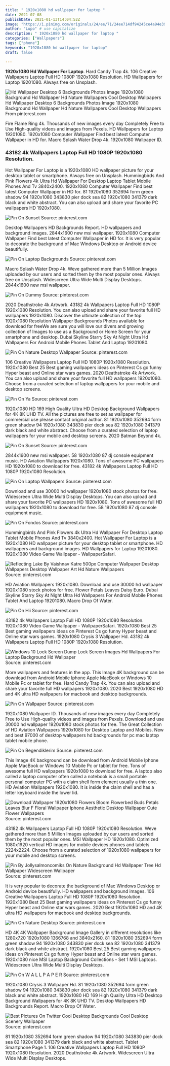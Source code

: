 ```yaml
---
title: " 1920x1080 hd wallpaper for laptop "
date: 2021-07-08
publishDate: 2021-01-13T14:04:52Z
image: "https://i.pinimg.com/originals/24/ee/71/24ee714df94245ce4a94e39f1061b24a.jpg"
author: "Lupo" # use capitalize
description: " 1920x1080 hd wallpaper for laptop "
categories: ["Wallpapers"]
tags: ["phone"]
keywords: "1920x1080 hd wallpaper for laptop"
draft: false

---
```



**1920x1080 Hd Wallpaper For Laptop**. Hard Candy Trap 4k. 106 Creative Wallpapers Laptop Full HD 1080P 1920x1080 Resolution. HD Wallpapers for Laptop 19201080. Always free on Unsplash.

![Hd Wallpaper Desktop 6 Backgrounds Photos Image 1920x1080 Background Hd Wallpaper Hd Nature Wallpapers Cool Desktop Wallpapers](https://i.pinimg.com/originals/bf/ae/3f/bfae3fa83ae7efd6b7b56c3df0fac9bf.jpg "Hd Wallpaper Desktop 6 Backgrounds Photos Image 1920x1080 Background Hd Wallpaper Hd Nature Wallpapers Cool Desktop Wallpapers")
Hd Wallpaper Desktop 6 Backgrounds Photos Image 1920x1080 Background Hd Wallpaper Hd Nature Wallpapers Cool Desktop Wallpapers From pinterest.com


Fire Flame Ring 4k. Thousands of new images every day Completely Free to Use High-quality videos and images from Pexels. HD Wallpapers for Laptop 19201080. 1920x1080 Computer Wallpaper Find best latest Computer Wallpaper in HD for. Macro Splash Water Drop 4k. 1920x1080 Wallpaper ID.

### 43182 4k Wallpapers Laptop Full HD 1080P 1920x1080 Resolution.

Hot Wallpaper For Laptop is a 1920x1080 HD wallpaper picture for your desktop tablet or smartphone. Always free on Unsplash. Hummingbirds And Pink Flowers 4k Ultra Hd Wallpaper For Desktop Laptop Tablet Mobile Phones And Tv 3840х2400. 1920x1080 Computer Wallpaper Find best latest Computer Wallpaper in HD for. 81 1920x1080 352694 form green shadow 94 1920x1080 343830 pier dock sea 82 1920x1080 341379 dark black and white abstract. You can also upload and share your favorite PC wallpapers HD 1920x1080.


![Pin On Sunset](https://i.pinimg.com/originals/ef/c6/cb/efc6cb3371f7b79183b26aca3d04febd.jpg "Pin On Sunset")
Source: pinterest.com

Desktop Wallpapers HD Backgrounds Report. HD wallpapers and background images. 2844x1600 new msi wallpaper. 1920x1080 Computer Wallpaper Find best latest Computer Wallpaper in HD for. It is very popular to decorate the background of Mac Windows Desktop or Android device beautifully.

![Pin On Laptop Backgrounds](https://i.pinimg.com/originals/ad/1c/53/ad1c538deaa3c6b9af9d82d49540b8c7.jpg "Pin On Laptop Backgrounds")
Source: pinterest.com

Macro Splash Water Drop 4k. Weve gathered more than 5 Million Images uploaded by our users and sorted them by the most popular ones. Always free on Unsplash. Widescreen Ultra Wide Multi Display Desktops. 2844x1600 new msi wallpaper.

![Pin On Dummy](https://i.pinimg.com/originals/39/fe/a7/39fea76d74a1b9c48d0c455f7d9ec27b.png "Pin On Dummy")
Source: pinterest.com

2020 Deathstroke 4k Artwork. 43182 4k Wallpapers Laptop Full HD 1080P 1920x1080 Resolution. You can also upload and share your favorite full HD wallpapers 1920x1080. Discover the ultimate collection of the top 1920x1080 Resolution Wallpaper Backgrounds Photos available for download for freeWe are sure you will love our divers and growing collection of Images to use as a Background or Home Screen for your smartphone and desktop. Dubai Skyline Starry Sky At Night Ultra Hd Wallpapers For Android Mobile Phones Tablet And Laptop 19201080.

![Pin On Nature Desktop Wallpaper](https://i.pinimg.com/originals/b9/a7/d1/b9a7d15aaae18649ccfc03af49c54cd7.jpg "Pin On Nature Desktop Wallpaper")
Source: pinterest.com

106 Creative Wallpapers Laptop Full HD 1080P 1920x1080 Resolution. 1920x1080 Best 25 Best gaming wallpapers ideas on Pinterest Cs go funny Hyper beast and Online star wars games. 2020 Deathstroke 4k Artwork. You can also upload and share your favorite full HD wallpapers 1920x1080. Choose from a curated selection of laptop wallpapers for your mobile and desktop screens.

![Pin On Ya](https://i.pinimg.com/originals/47/a2/41/47a241c3dbda3e429a785e2f1832cb98.png "Pin On Ya")
Source: pinterest.com

1920x1080 HD 169 High Quality Ultra HD Desktop Background Wallpapers for 4K 8K UHD TV. All the pictures are free to set as wallpaper for commercial use please contact original author. 81 1920x1080 352694 form green shadow 94 1920x1080 343830 pier dock sea 82 1920x1080 341379 dark black and white abstract. Choose from a curated selection of laptop wallpapers for your mobile and desktop screens. 2020 Batman Beyond 4k.

![Pin On Sunset](https://i.pinimg.com/originals/7f/1a/2f/7f1a2f1d125a29f62d1509e84f5c1d3d.jpg "Pin On Sunset")
Source: pinterest.com

2844x1600 new msi wallpaper. 58 1920x1080 87 dj console equipment music. HD Aviation Wallpapers 1920x1080. Tons of awesome PC wallpapers HD 1920x1080 to download for free. 43182 4k Wallpapers Laptop Full HD 1080P 1920x1080 Resolution.

![Pin On Laptop Wallpapers](https://i.pinimg.com/736x/8e/a9/c6/8ea9c62c012f051fcf3d17cf6b60e387.jpg "Pin On Laptop Wallpapers")
Source: pinterest.com

Download and use 30000 hd wallpaper 1920x1080 stock photos for free. Widescreen Ultra Wide Multi Display Desktops. You can also upload and share your favorite PC wallpapers HD 1920x1080. Tons of awesome full HD wallpapers 1920x1080 to download for free. 58 1920x1080 87 dj console equipment music.

![Pin On Fondos](https://i.pinimg.com/originals/3c/29/46/3c29464b533bf16fff99c274955d83a0.jpg "Pin On Fondos")
Source: pinterest.com

Hummingbirds And Pink Flowers 4k Ultra Hd Wallpaper For Desktop Laptop Tablet Mobile Phones And Tv 3840х2400. Hot Wallpaper For Laptop is a 1920x1080 HD wallpaper picture for your desktop tablet or smartphone. HD wallpapers and background images. HD Wallpapers for Laptop 19201080. 1920x1080 Video Game Wallpaper - WallpaperSafari.

![Reflecting Lake By Vaishnav Katre 500px Computer Wallpaper Desktop Wallpapers Desktop Wallpaper Art Hd Nature Wallpapers](https://i.pinimg.com/originals/c5/d0/ce/c5d0ce1c4556d65ae7b5ca78abb5e93c.png "Reflecting Lake By Vaishnav Katre 500px Computer Wallpaper Desktop Wallpapers Desktop Wallpaper Art Hd Nature Wallpapers")
Source: pinterest.com

HD Aviation Wallpapers 1920x1080. Download and use 30000 hd wallpaper 1920x1080 stock photos for free. Flower Petals Leaves Daisy Euro. Dubai Skyline Starry Sky At Night Ultra Hd Wallpapers For Android Mobile Phones Tablet And Laptop 19201080. Macro Drop Of Water.

![Pin On Hii](https://i.pinimg.com/originals/ee/d2/e8/eed2e8e527be257b5b3903f85583cece.jpg "Pin On Hii")
Source: pinterest.com

43182 4k Wallpapers Laptop Full HD 1080P 1920x1080 Resolution. 1920x1080 Video Game Wallpaper - WallpaperSafari. 1920x1080 Best 25 Best gaming wallpapers ideas on Pinterest Cs go funny Hyper beast and Online star wars games. 1920x1080 Crysis 3 Wallpaper Hd. 43182 4k Wallpapers Laptop Full HD 1080P 1920x1080 Resolution.

![Windows 10 Lock Screen Dump Lock Screen Images Hd Wallpapers For Laptop Background Hd Wallpaper](https://i.pinimg.com/originals/2d/ce/4f/2dce4fca085fe87f7992b8bc80bdb0b3.jpg "Windows 10 Lock Screen Dump Lock Screen Images Hd Wallpapers For Laptop Background Hd Wallpaper")
Source: pinterest.com

More wallpapers and features in the app. This Image 4K background can be download from Android Mobile Iphone Apple MacBook or Windows 10 Mobile Pc or tablet for free. Hard Candy Trap 4k. You can also upload and share your favorite full HD wallpapers 1920x1080. 2020 Best 1920x1080 HD and 4K ultra HD wallpapers for macbook and desktop backgrounds.

![Pin On Wallpaper](https://i.pinimg.com/originals/ec/3a/31/ec3a312c48c60776e3b881445f54940a.jpg "Pin On Wallpaper")
Source: pinterest.com

1920x1080 Wallpaper ID. Thousands of new images every day Completely Free to Use High-quality videos and images from Pexels. Download and use 30000 hd wallpaper 1920x1080 stock photos for free. The Great Collection of HD Aviation Wallpapers 1920x1080 for Desktop Laptop and Mobiles. New and best 97000 of desktop wallpapers hd backgrounds for pc mac laptop tablet mobile phone.

![Pin On Begendiklerim](https://i.pinimg.com/originals/51/95/eb/5195ebb8c5f9772deda82aa2937134d3.jpg "Pin On Begendiklerim")
Source: pinterest.com

This Image 4K background can be download from Android Mobile Iphone Apple MacBook or Windows 10 Mobile Pc or tablet for free. Tons of awesome full HD wallpapers 1920x1080 to download for free. A laptop also called a laptop computer often called a notebook is a small portable personal computer PC with a claim shell form element usually a thin one. HD Aviation Wallpapers 1920x1080. It is inside the claim shell and has a letter keyboard inside the lower lid.

![Download Wallpaper 1920x1080 Flowers Bloom Flowerbed Buds Petals Leaves Blur F Floral Wallpaper Iphone Aesthetic Desktop Wallpaper Cute Flower Wallpapers](https://i.pinimg.com/originals/fd/b4/3e/fdb43e6fac1c51d183d4696349686d74.jpg "Download Wallpaper 1920x1080 Flowers Bloom Flowerbed Buds Petals Leaves Blur F Floral Wallpaper Iphone Aesthetic Desktop Wallpaper Cute Flower Wallpapers")
Source: pinterest.com

43182 4k Wallpapers Laptop Full HD 1080P 1920x1080 Resolution. Weve gathered more than 5 Million Images uploaded by our users and sorted them by the most popular ones. MSI Wallpaper HD 1920x1080. Optimized 1080x1920 vertical HD images for mobile devices phones and tablets 2224x2224. Choose from a curated selection of 1920x1080 wallpapers for your mobile and desktop screens.

![Pin By Jollysalmoncomiks On Nature Background Hd Wallpaper Tree Hd Wallpaper Widescreen Wallpaper](https://i.pinimg.com/originals/cc/86/98/cc86982cc537f2ecee7d922b3a28fbfc.jpg "Pin By Jollysalmoncomiks On Nature Background Hd Wallpaper Tree Hd Wallpaper Widescreen Wallpaper")
Source: pinterest.com

It is very popular to decorate the background of Mac Windows Desktop or Android device beautifully. HD wallpapers and background images. 106 Creative Wallpapers Laptop Full HD 1080P 1920x1080 Resolution. 1920x1080 Best 25 Best gaming wallpapers ideas on Pinterest Cs go funny Hyper beast and Online star wars games. 2020 Best 1920x1080 HD and 4K ultra HD wallpapers for macbook and desktop backgrounds.

![Pin On Nature Desktop](https://i.pinimg.com/736x/31/d1/73/31d173a193ad5f891f7306112e97428e.jpg "Pin On Nature Desktop")
Source: pinterest.com

HD 4K 4K Wallpaper Background Image Gallery in different resolutions like 1280x720 1920x1080 1366768 and 3840x2160. 81 1920x1080 352694 form green shadow 94 1920x1080 343830 pier dock sea 82 1920x1080 341379 dark black and white abstract. 1920x1080 Best 25 Best gaming wallpapers ideas on Pinterest Cs go funny Hyper beast and Online star wars games. 1920x1080 nice MSI Laptop Background Collections - Set 1 MSI Laptops. Widescreen Ultra Wide Multi Display Desktops.

![Pin On W A L L P A P E R](https://i.pinimg.com/originals/c2/73/c3/c273c3f7196a96ca3cf6498dc26a1622.jpg "Pin On W A L L P A P E R")
Source: pinterest.com

1920x1080 Crysis 3 Wallpaper Hd. 81 1920x1080 352694 form green shadow 94 1920x1080 343830 pier dock sea 82 1920x1080 341379 dark black and white abstract. 1920x1080 HD 169 High Quality Ultra HD Desktop Background Wallpapers for 4K 8K UHD TV. Desktop Wallpapers HD Backgrounds Report. Macro Drop Of Water.

![Best Pictures On Twitter Cool Desktop Backgrounds Cool Desktop Scenery Wallpaper](https://i.pinimg.com/originals/24/ee/71/24ee714df94245ce4a94e39f1061b24a.jpg "Best Pictures On Twitter Cool Desktop Backgrounds Cool Desktop Scenery Wallpaper")
Source: pinterest.com

81 1920x1080 352694 form green shadow 94 1920x1080 343830 pier dock sea 82 1920x1080 341379 dark black and white abstract. Tablet Smartphone Page 1. 106 Creative Wallpapers Laptop Full HD 1080P 1920x1080 Resolution. 2020 Deathstroke 4k Artwork. Widescreen Ultra Wide Multi Display Desktops.

